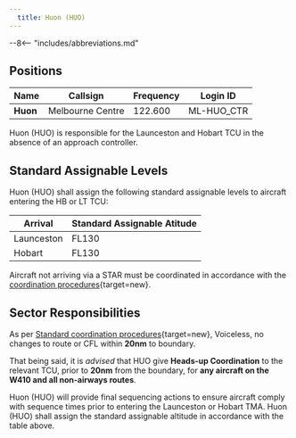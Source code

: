 ```yaml
---
  title: Huon (HUO)
---
```


--8<-- "includes/abbreviations.md"
## Positions

| Name | Callsign | Frequency | Login ID |
| ---- | -------- | --------- | -------- |
| **Huon** | Melbourne Centre | 122.600 | ML-HUO_CTR |

Huon (HUO) is responsible for the Launceston and Hobart TCU in the absence of an approach controller.

## Standard Assignable Levels

Huon (HUO) shall assign the following standard assignable levels to aircraft entering the HB or LT TCU:  

| Arrival | Standard Assignable Atitude |
| ------ | -------------------------- |
| Launceston | FL130 | 
| Hobart | FL130 |   

Aircraft not arriving via a STAR must be coordinated in accordance with the [coordination procedures](http://sops.vatpac.org/controller-skills/coordination/){target=new}.

## Sector Responsibilities

As per [Standard coordination procedures](http://sops.vatpac.org/controller-skills/coordination/){target=new}, Voiceless, no changes to route or CFL within **20nm** to boundary.

That being said, it is *advised* that HUO give **Heads-up Coordination** to the relevant TCU, prior to **20nm** from the boundary, for **any aircraft on the W410 and all non-airways routes**. 

Huon (HUO) will provide final sequencing actions to ensure aircraft comply with sequence times prior to entering the Launceston or Hobart TMA. Huon (HUO) shall assign the standard assignable altitude in accordance with the table above.
